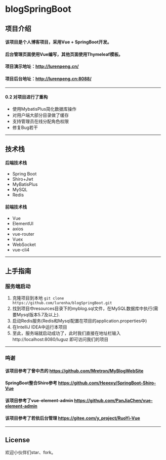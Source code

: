 # blogSpringBoot
## 项目介绍
#### 该项目是个人博客项目，采用Vue + SpringBoot开发。
#### 后台管理页面使用Vue编写，其他页面使用Thymeleaf模板。
#### 项目演示地址：http://lurenpeng.cn/
#### 项目后台地址：http://lurenpeng.cn:8088/

------------
#### 0.2 对项目进行了重构
- 使用MybatisPlus简化数据库操作
- 对用户端大部分目录做了缓存
- 支持管理员在线分配角色权限
- 修复Bug若干
------------

## 技术栈
#### 后端技术栈
- Spring Boot
- Shiro+Jwt
- MyBatisPlus
- MySQL
- Redis

#### 前端技术栈
- Vue
- ElementUI
- axios
- vue-router
- Vuex
- WebSocket
- vue-cli4
------------

## 上手指南
### 服务端启动
1. 克隆项目到本地 `git clone https://github.com/lurenha/blogSpringBoot.git`
1. 找到项目中resources目录下的myblog.sql文件，在MySQL数据库中执行(需要Mysql版本5.7及以上).
1. 启动Redis服务(Redis和Mysql配置在项目的application.properties中)
1. 在IntelliJ IDEA中运行本项目
1. 至此，服务端就启动成功了，此时我们直接在地址栏输入 http://localhost:8080/luguz 即可访问我们的项目
------------


### 鸣谢

#### 该项目参考了曾中杰的 https://github.com/Mretron/MyBlogWebSite
#### SpringBoot整合Shiro参考 https://github.com/Heeexy/SpringBoot-Shiro-Vue
#### 该项目参考了vue-element-admin https://github.com/PanJiaChen/vue-element-admin
#### 该项目参考了若依后台管理 https://gitee.com/y_project/RuoYi-Vue


------------
## License
欢迎小伙伴们star、fork。








